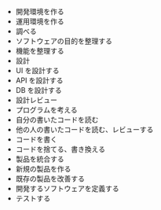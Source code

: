 - 開発環境を作る
- 運用環境を作る
- 調べる
- ソフトウェアの目的を整理する
- 機能を整理する
- 設計
- UI を設計する
- API を設計する
- DB を設計する
- 設計レビュー
- プログラムを考える
- 自分の書いたコードを読む
- 他の人の書いたコードを読む、レビューする
- コードを書く
- コードを捨てる、書き換える
- 製品を統合する
- 新規の製品を作る
- 既存の製品を改善する
- 開発するソフトウェアを定義する
- テストする
